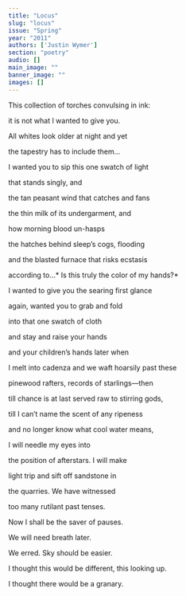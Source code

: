 ```yaml
---
title: "Locus"
slug: "locus"
issue: "Spring"
year: "2011"
authors: ['Justin Wymer']
section: "poetry"
audio: []
main_image: ""
banner_image: ""
images: []
---
```

This collection of torches convulsing in ink: 

 it is not what I wanted to give you.

 All whites look older at night and yet 

 the tapestry has to include them… 

 I wanted you to sip this one swatch of light

 that stands singly, and 

 the tan peasant wind that catches and fans  

 the thin milk of its undergarment, and 

 how morning blood un-hasps 

 the hatches behind sleep’s cogs, flooding

 and the blasted furnace that risks ecstasis 

 according to…* Is this truly the color of my hands?* 

 I wanted to give you the searing first glance

 again, wanted you to grab and fold

 into that one swatch of cloth 

 and stay and raise your hands 

 and your children’s hands later when  

 I melt into cadenza and we waft hoarsily past these

 pinewood rafters, records of starlings—then

 till chance is at last served raw to stirring gods,

 till I can’t name the scent of any ripeness

 and no longer know what cool water means,

 I will needle my eyes into  

 the position of afterstars. I will make 

 light trip and sift off sandstone in  

 the quarries. We have witnessed

 too many rutilant past tenses.  

 Now I shall be the saver of pauses.

 We will need breath later.

 We erred. Sky should be easier.  

 I thought this would be different, this looking up. 

 I thought there would be a granary.

